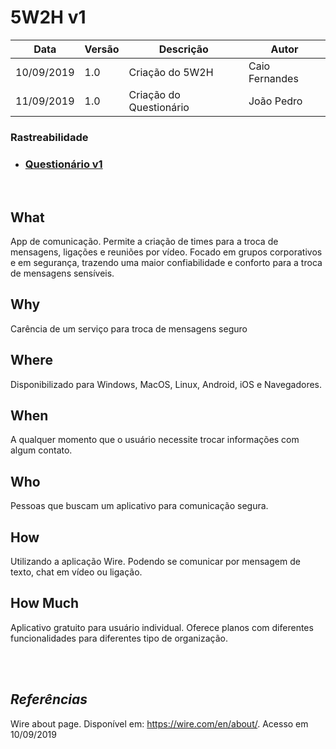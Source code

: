 # 5W2H v1

| Data | Versão | Descrição | Autor |
| --- | --- | --- | --- |
| 10/09/2019 | 1.0 | Criação do 5W2H  | Caio Fernandes |
| 11/09/2019 | 1.0 | Criação do Questionário  | João Pedro |

### Rastreabilidade
- [<h3>Questionário v1</h3>](/docs/elicitation/forms.md)
<br>

## **What**
App de comunicação. Permite a criação de times para a troca de mensagens, ligações e reuniões por vídeo. Focado em grupos corporativos e em segurança, trazendo uma maior confiabilidade e conforto para a troca de mensagens sensíveis.

## **Why**
Carência de um serviço para troca de mensagens seguro

## **Where**
Disponibilizado para Windows, MacOS, Linux, Android, iOS e Navegadores.

## **When**   
A qualquer momento que o usuário necessite trocar informações com algum contato.

## **Who**
Pessoas que buscam um aplicativo para comunicação segura.

## **How**
Utilizando a aplicação Wire. Podendo se comunicar por mensagem de texto, chat em vídeo ou ligação.

## **How Much**
Aplicativo gratuito para usuário individual. Oferece planos com diferentes funcionalidades para diferentes tipo de organização.

<br>
<br>

## *Referências*
Wire about page. Disponível em: https://wire.com/en/about/. Acesso em 10/09/2019

<!DOCTYPE html>
<html>
<head>
<style src='docs/docs/assets/css/table.css'>
table {
  width: 100%;
}
</style>
<link rel="stylesheet" href="docs/assets/css/table.css">
</head>
</html> 